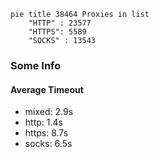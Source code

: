 
```mermaid
pie title 38464 Proxies in list
    "HTTP" : 23577
    "HTTPS": 5589
    "SOCKS" : 13543
```

### Some Info
#### Average Timeout

- mixed: 2.9s
- http: 1.4s
- https: 8.7s
- socks: 6.5s